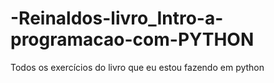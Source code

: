 # -Reinaldos-livro_Intro-a-programacao-com-PYTHON
Todos os exercícios do livro que eu estou fazendo em python
